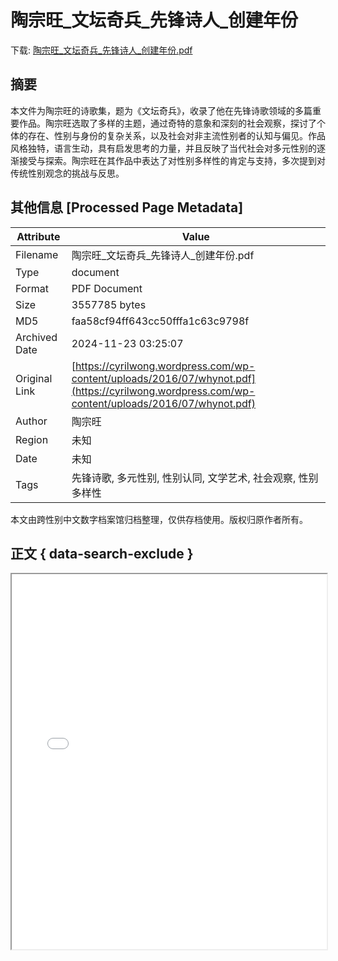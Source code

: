 # 陶宗旺_文坛奇兵_先锋诗人_创建年份

<!-- tcd_download_link -->
下载: <a href="陶宗旺_文坛奇兵_先锋诗人_创建年份.pdf" download>陶宗旺_文坛奇兵_先锋诗人_创建年份.pdf</a>
<!-- tcd_download_link_end -->

## 摘要

<!-- tcd_abstract -->
本文件为陶宗旺的诗歌集，题为《文坛奇兵》，收录了他在先锋诗歌领域的多篇重要作品。陶宗旺选取了多样的主题，通过奇特的意象和深刻的社会观察，探讨了个体的存在、性别与身份的复杂关系，以及社会对非主流性别者的认知与偏见。作品风格独特，语言生动，具有启发思考的力量，并且反映了当代社会对多元性别的逐渐接受与探索。陶宗旺在其作品中表达了对性别多样性的肯定与支持，多次提到对传统性别观念的挑战与反思。

<!-- tcd_abstract_end -->

## 其他信息 [Processed Page Metadata]

| Attribute       | Value                                  |
|-----------------|----------------------------------------|
| Filename        | 陶宗旺_文坛奇兵_先锋诗人_创建年份.pdf                             |
| Type            | document                                 |
| Format          | PDF Document                               |
| Size            | 3557785 bytes                           |
| MD5             | faa58cf94ff643cc50fffa1c63c9798f                                  |
| Archived Date   | 2024-11-23 03:25:07                             |
| Original Link   | [https://cyrilwong.wordpress.com/wp-content/uploads/2016/07/whynot.pdf](https://cyrilwong.wordpress.com/wp-content/uploads/2016/07/whynot.pdf)                         |
| Author          | 陶宗旺                               |
| Region          | 未知                               |
| Date            | 未知                                 |
| Tags            | 先锋诗歌, 多元性别, 性别认同, 文学艺术, 社会观察, 性别多样性                                 |

本文由跨性别中文数字档案馆归档整理，仅供存档使用。版权归原作者所有。


## 正文 { data-search-exclude }

<!-- tcd_main_text -->
<iframe src="../陶宗旺_文坛奇兵_先锋诗人_创建年份.pdf" width="100%" height="600px">
    <p>无法显示PDF，请下载查看。</p>
</iframe>
<!-- tcd_main_text_end -->

